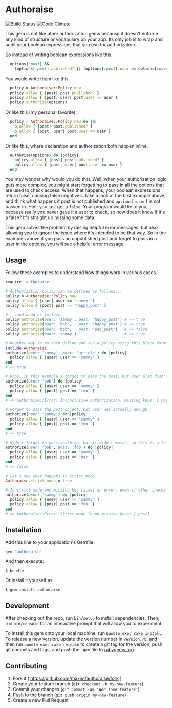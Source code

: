 # Authoraise

[![Build Status](https://travis-ci.org/maxim/authoraise.svg)](https://travis-ci.org/maxim/authoraise)
[![Code Climate](https://codeclimate.com/github/maxim/authoraise/badges/gpa.svg)](https://codeclimate.com/github/maxim/authoraise)

This gem is not like other authorization gems because it doesn't enforce any kind of structure or vocabulary on your app. Its only job is to wrap and audit your boolean expressions that you use for authorization.

So instead of writing boolean expressions like this.

~~~ruby
  options[:post] &&
    (options[:post].published? || (options[:post].user == options[:user]))
~~~

You would write them like this.

~~~ruby
  policy = Authoraise::Policy.new
  policy.allow { |post| post.published? }
  policy.allow { |post, user| post.user == user }
  policy.authorize(options)
~~~

Or like this (my personal favorite).

~~~ruby
  policy = Authoraise::Policy.new do |p|
    p.allow { |post| post.published? }
    p.allow { |post, user| post.user == user }
  end
~~~

Or like this, where declaration and authorization both happen inline.

~~~ruby
  authorize(options) do |policy|
    policy.allow { |post| post.published? }
    policy.allow { |post, user| post.user == user }
  end
~~~

You may wonder why would you do that. Well, when your authorization logic gets more complex, you might start forgetting to pass in all the options that are used to check access. When that happens, your boolean expressions return false, causing false negatives. Take a look at the first example above, and think what happens if post is not published and `options[:user]` is not passed in. Hint: you just get a `false`. Your program would lie to you, because really you never gave it a user to check, so how does it know if it's a false? It's straight up missing some data.

This gem solves the problem by raising helpful error messages, but also allowing you to ignore the issue where it's intended to be that way. So in the examples above if you pass an unpublished post and forget to pass in a user in the options, you will see a helpful error message.

## Usage

Follow these examples to understand how things work in various cases.

~~~ruby
require 'authoraise'

# Authorization policy can be defined as follows...
policy = Authoraise::Policy.new
policy.allow { |user| user == 'sammy' }
policy.allow { |post| post == 'happy_post' }

# ...and used as follows.
policy.authorize(user: 'sammy', post: 'happy_post') # => true
policy.authorize(user: 'bob',   post: 'happy_post') # => true
policy.authorize(user: 'bob',   post: 'sad_post')   # => false
policy.authorize(user: 'sammy')                     # => true

# Another way is to both define and run a policy using this block form.
include Authoraise
authorize(user: 'sammy', post: 'article') do |policy|
  policy.allow { |user| user == 'sammy' }
end
# => true

# Oops, in this example I forgot to pass the post, but user also didn't match.
authorize(user: 'bob') do |policy|
  policy.allow { |user| user == 'sammy' }
  policy.allow { |post| post == 'foo' }
end
# => Authoraise::Error: Inconclusive authorization, missing keys: [:post]

# Forgot to pass the post object, but user was actually enough.
authorize(user: 'sammy') do |policy|
  policy.allow { |user| user == 'sammy' }
  policy.allow { |post| post == 'foo' }
end
# => true

# Didn't forget to pass anything, but it didn't match, so this is a legit fail.
authorize(user: 'bob', post: 'foo') do |policy|
  policy.allow { |user| user == 'sammy' }
  policy.allow { |post| post == 'bar' }
end
# => false

# Let's see what happens in strict mode.
Authoraise.strict_mode = true

# In strict mode any missing key raises an error, even if other checks passed.
authorize(user: 'sammy') do |policy|
  policy.allow { |user| user == 'sammy' }
  policy.allow { |post| post == 'foo' }
end
# => Authoraise::Error: Strict mode found missing keys: [:post]
~~~

## Installation

Add this line to your application's Gemfile:

```ruby
gem 'authoraise'
```

And then execute:

    $ bundle

Or install it yourself as:

    $ gem install authoraise

## Development

After checking out the repo, run `bin/setup` to install dependencies. Then, run `bin/console` for an interactive prompt that will allow you to experiment.

To install this gem onto your local machine, run `bundle exec rake install`. To release a new version, update the version number in `version.rb`, and then run `bundle exec rake release` to create a git tag for the version, push git commits and tags, and push the `.gem` file to [rubygems.org](https://rubygems.org).

## Contributing

1. Fork it ( https://github.com/maxim/authoraise/fork )
2. Create your feature branch (`git checkout -b my-new-feature`)
3. Commit your changes (`git commit -am 'Add some feature'`)
4. Push to the branch (`git push origin my-new-feature`)
5. Create a new Pull Request
